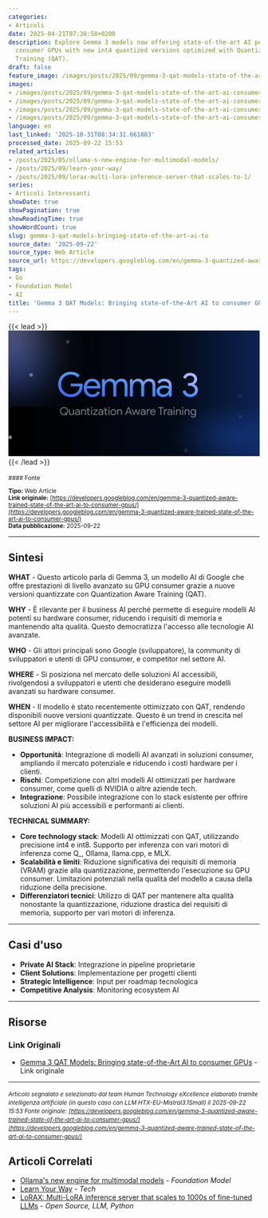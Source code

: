```yaml
---
categories:
- Articoli
date: 2025-04-21T07:38:58+0200
description: Explore Gemma 3 models now offering state-of-the-art AI performance on
  consumer GPUs with new int4 quantized versions optimized with Quantization Aware
  Training (QAT).
draft: false
feature_image: /images/posts/2025/09/gemma-3-qat-models-state-of-the-art-ai-consumer-gpus-featured.webp
images:
- /images/posts/2025/09/gemma-3-qat-models-state-of-the-art-ai-consumer-gpus-featured.webp
- /images/posts/2025/09/gemma-3-qat-models-state-of-the-art-ai-consumer-gpus-3.webp
- /images/posts/2025/09/gemma-3-qat-models-state-of-the-art-ai-consumer-gpus-4.webp
- /images/posts/2025/09/gemma-3-qat-models-state-of-the-art-ai-consumer-gpus-5.webp
language: en
last_linked: '2025-10-31T08:34:31.661883'
processed_date: 2025-09-22 15:53
related_articles:
- /posts/2025/05/ollama-s-new-engine-for-multimodal-models/
- /posts/2025/09/learn-your-way/
- /posts/2025/09/lorax-multi-lora-inference-server-that-scales-to-1/
series:
- Articoli Interessanti
showDate: true
showPagination: true
showReadingTime: true
showWordCount: true
slug: gemma-3-qat-models-bringing-state-of-the-art-ai-to
source_date: '2025-09-22'
source_type: Web Article
source_url: https://developers.googleblog.com/en/gemma-3-quantized-aware-trained-state-of-the-art-ai-to-consumer-gpus/
tags:
- Go
- Foundation Model
- AI
title: 'Gemma 3 QAT Models: Bringing state-of-the-Art AI to consumer GPUs'
---
```


{{< lead >}}
![Featured image](/images/posts/2025/09/gemma-3-qat-models-state-of-the-art-ai-consumer-gpus-featured.webp)
{{< /lead >}}

<small>
#### Fonte

**Tipo:** Web Article  
**Link originale:** [https://developers.googleblog.com/en/gemma-3-quantized-aware-trained-state-of-the-art-ai-to-consumer-gpus/](https://developers.googleblog.com/en/gemma-3-quantized-aware-trained-state-of-the-art-ai-to-consumer-gpus/)  
**Data pubblicazione:** 2025-09-22

</small>

---

## Sintesi

**WHAT** - Questo articolo parla di Gemma 3, un modello AI di Google che offre prestazioni di livello avanzato su GPU consumer grazie a nuove versioni quantizzate con Quantization Aware Training (QAT).

**WHY** - È rilevante per il business AI perché permette di eseguire modelli AI potenti su hardware consumer, riducendo i requisiti di memoria e mantenendo alta qualità. Questo democratizza l'accesso alle tecnologie AI avanzate.

**WHO** - Gli attori principali sono Google (sviluppatore), la community di sviluppatori e utenti di GPU consumer, e competitor nel settore AI.

**WHERE** - Si posiziona nel mercato delle soluzioni AI accessibili, rivolgendosi a sviluppatori e utenti che desiderano eseguire modelli avanzati su hardware consumer.

**WHEN** - Il modello è stato recentemente ottimizzato con QAT, rendendo disponibili nuove versioni quantizzate. Questo è un trend in crescita nel settore AI per migliorare l'accessibilità e l'efficienza dei modelli.

**BUSINESS IMPACT:**
- **Opportunità**: Integrazione di modelli AI avanzati in soluzioni consumer, ampliando il mercato potenziale e riducendo i costi hardware per i clienti.
- **Rischi**: Competizione con altri modelli AI ottimizzati per hardware consumer, come quelli di NVIDIA o altre aziende tech.
- **Integrazione**: Possibile integrazione con lo stack esistente per offrire soluzioni AI più accessibili e performanti ai clienti.

**TECHNICAL SUMMARY:**
- **Core technology stack**: Modelli AI ottimizzati con QAT, utilizzando precisione int4 e int8. Supporto per inferenza con vari motori di inferenza come Q_, Ollama, llama.cpp, e MLX.
- **Scalabilità e limiti**: Riduzione significativa dei requisiti di memoria (VRAM) grazie alla quantizzazione, permettendo l'esecuzione su GPU consumer. Limitazioni potenziali nella qualità del modello a causa della riduzione della precisione.
- **Differenziatori tecnici**: Utilizzo di QAT per mantenere alta qualità nonostante la quantizzazione, riduzione drastica dei requisiti di memoria, supporto per vari motori di inferenza.

---

## Casi d'uso

- **Private AI Stack**: Integrazione in pipeline proprietarie
- **Client Solutions**: Implementazione per progetti clienti
- **Strategic Intelligence**: Input per roadmap tecnologica
- **Competitive Analysis**: Monitoring ecosystem AI

---



## Risorse

### Link Originali
- [Gemma 3 QAT Models: Bringing state-of-the-Art AI to consumer GPUs](https://developers.googleblog.com/en/gemma-3-quantized-aware-trained-state-of-the-art-ai-to-consumer-gpus/) - Link originale


---

*<small>Articolo segnalato e selezionato dal team Human Technology eXcellence elaborato tramite intelligenza artificiale (in questo caso con LLM HTX-EU-Mistral3.1Small) il 2025-09-22 15:53
Fonte originale: [https://developers.googleblog.com/en/gemma-3-quantized-aware-trained-state-of-the-art-ai-to-consumer-gpus/](https://developers.googleblog.com/en/gemma-3-quantized-aware-trained-state-of-the-art-ai-to-consumer-gpus/)</small>*

## Articoli Correlati

- [Ollama's new engine for multimodal models](/posts/2025/05/ollama-s-new-engine-for-multimodal-models/) - *Foundation Model*
- [Learn Your Way](/posts/2025/09/learn-your-way/) - *Tech*
- [LoRAX: Multi-LoRA inference server that scales to 1000s of fine-tuned LLMs](/posts/2025/09/lorax-multi-lora-inference-server-that-scales-to-1/) - *Open Source, LLM, Python*